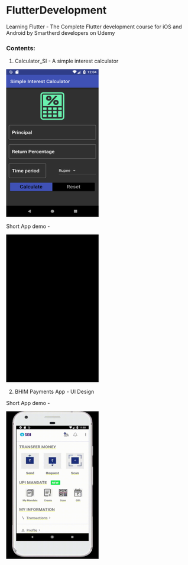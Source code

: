 # FlutterDevelopment
Learning Flutter - The Complete Flutter development course for iOS and Android by Smartherd developers on Udemy

### Contents:

1. Calculator_SI - A simple interest calculator

<img src="./calculator_si/app_demo/calculator.png" alt="App screenshot" width="250" height="400"/>

Short App demo -

<img src="./calculator_si/app_demo/appflow.gif" alt="App demo" width="250" height="400"/>

2.  BHIM Payments App - UI Design 

Short App demo -

<img src="./udacity-course/bhim_app/BHIM.gif" alt="App demo" width="250" height="400"/>

